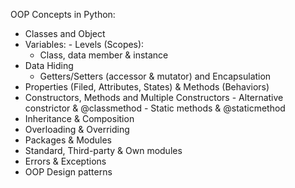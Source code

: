 OOP Concepts in Python:
  - Classes and Object
   - Variables:
    - Levels (Scopes):
      - Class, data member & instance
   - Data Hiding
     - Getters/Setters (accessor & mutator) and Encapsulation   
  - Properties (Filed, Attributes, States) & Methods (Behaviors)
   - Constructors,  Methods and Multiple Constructors
    - Alternative constrictor & @classmethod
    - Static methods & @staticmethod  
  - Inheritance & Composition
  - Overloading & Overriding
  - Packages & Modules
   - Standard, Third-party & Own modules
  - Errors & Exceptions
  - OOP Design patterns